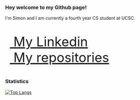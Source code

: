 ### Hey welcome to my Github page!

I'm Simon and I am currently a fourth year CS student at UCSC.  

<p align="left" style="font-size:300%">
  <a href="https://www.linkedin.com/in/simon-kwong-80b847245/">
    <img src="https://cdn-icons-png.flaticon.com/512/174/174857.png" width="15" height="15">
    My Linkedin
  </a>
  <br>
  <a href="https://github.com/sikwong2?tab=repositories">
    <img src="https://github.githubassets.com/images/modules/logos_page/GitHub-Mark.png" width="15" height="15">
    My repositories
  </a>
</p>

### Statistics
[![Top Langs](https://github-readme-stats-git-masterrstaa-rickstaa.vercel.app/api/top-langs/?username=sikwong2&theme=tokyonight)](https://github.com/sikwong2/github-readme-stats)
